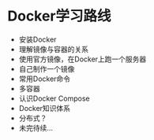 # Docker学习路线

- 安装Docker
- 理解镜像与容器的关系
- 使用官方镜像，在Docker上跑一个服务器
- 自己制作一个镜像
- 常用Docker命令
- 多容器
- 认识Docker Compose
- Docker知识体系
- 分布式？
- 未完待续...